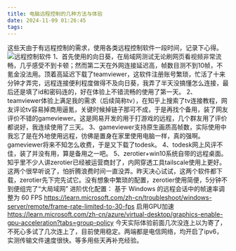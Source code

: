 ```yaml
---
title: 电脑远程控制的几种方法与体验
date: 2024-11-09 01:26:45
tags:
---
```

这些天由于有远程控制的需求，使用各类远程控制软件一段时间，记录下心得。
![远程控制软件](远程控制.png)
1、首先使用的向日葵，在局域网测试无论刷网页看视频非常流畅，几乎感受不到卡顿；然而第二天在外网连接延迟高，帧数目测不到10帧，不氪金没法用。顶着高延迟下载了teamviewer，这软件注册账号繁琐，忙活了十来分钟才弄完，远程连接便利程度做得不及向日葵，我弄了半天没搞懂怎么连接，最后还是填了id和密码连的，好在体验上不错流畅的使用了第一天。
2、teamviewer体验上满足我的需求（后续简称tv），在知乎上搜索了tv连接教程，网友评论tv容易掉商用逼氪，关键时候掉链子那可不成，于是再找个备用，装了网友评价不错的gameviewer。这是网易开发的用于打游戏的远程，几个群友用了评价都说好，我连续使用了三天。
3、gameviewer支持原生画质高帧数，实际使用中我忘了是在外地使用远程，彷佛是置身在家里使用电脑一样，真的强啊。gameviewer将来不知怎么收费，于是又下载了todesk。
4、todesk网上风评不佳，装了并没有用，算是备用之一吧。
5、zerotier+win10系统自带的远程桌面。知乎里不少人讲zerotier已经被运营商封了，内网穿透工具tailscale使用上更好。这两个很早听说了，怕折腾浪费时间一直没弄。昨天决心试试，这两个软件都下载，zerotier先下完先试它。没有想象中繁琐的配置，zerotier使用简便，5分钟不到便组完了“大局域网”
进阶优化配置：
基于 Windows 的远程会话中的帧速率调整为 60 FPS
https://learn.microsoft.com/zh-cn/troubleshoot/windows-server/remote/frame-rate-limited-to-30-fps
启用GPU加速
https://learn.microsoft.com/zh-cn/azure/virtual-desktop/graphics-enable-gpu-acceleration?tabs=group-policy
今天实际体验前面几次没连上以为寄了，不死心多试了几次连上了，目前使用稳定。两端都是电信网络，均开启了ipv6，实测传输文件速度很快。等多用些天再补充经验。
